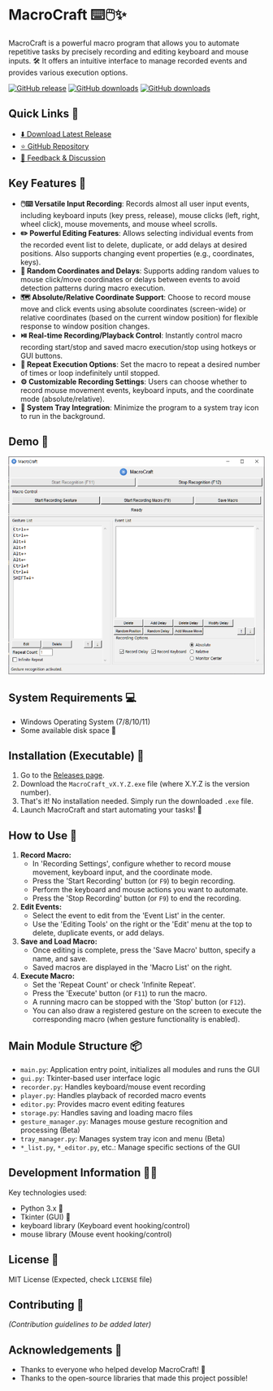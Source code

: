 # MacroCraft ⌨️🖱️✨

MacroCraft is a powerful macro program that allows you to automate repetitive tasks by precisely recording and editing keyboard and mouse inputs. 🛠️ It offers an intuitive interface to manage recorded events and provides various execution options.

[![GitHub release](https://img.shields.io/github/release/htpaak/MacroCraft.svg?logo=github)](https://github.com/htpaak/MacroCraft/releases/latest)
[![GitHub downloads](https://img.shields.io/github/downloads/htpaak/MacroCraft/latest/total.svg?logo=github)](https://github.com/htpaak/MacroCraft/releases/latest)
[![GitHub downloads](https://img.shields.io/github/downloads/htpaak/MacroCraft/total.svg?logo=github)](https://github.com/htpaak/MacroCraft/releases)

## Quick Links 🔗

- [⬇️ Download Latest Release](https://github.com/htpaak/MacroCraft/releases/latest)
- [⭐ GitHub Repository](https://github.com/htpaak/MacroCraft)
- [💬 Feedback & Discussion](https://github.com/htpaak/MacroCraft/discussions)

## Key Features 🌟

- **🖱️⌨️ Versatile Input Recording**: Records almost all user input events, including keyboard inputs (key press, release), mouse clicks (left, right, wheel click), mouse movements, and mouse wheel scrolls.
- **✏️ Powerful Editing Features**: Allows selecting individual events from the recorded event list to delete, duplicate, or add delays at desired positions. Also supports changing event properties (e.g., coordinates, keys).
- **🎲 Random Coordinates and Delays**: Supports adding random values to mouse click/move coordinates or delays between events to avoid detection patterns during macro execution.
- **🗺️ Absolute/Relative Coordinate Support**: Choose to record mouse move and click events using absolute coordinates (screen-wide) or relative coordinates (based on the current window position) for flexible response to window position changes.
- **⏯️ Real-time Recording/Playback Control**: Instantly control macro recording start/stop and saved macro execution/stop using hotkeys or GUI buttons.
- **🔄 Repeat Execution Options**: Set the macro to repeat a desired number of times or loop indefinitely until stopped.
- **⚙️ Customizable Recording Settings**: Users can choose whether to record mouse movement events, keyboard inputs, and the coordinate mode (absolute/relative).
- **🚀 System Tray Integration**: Minimize the program to a system tray icon to run in the background.

## Demo 📸

![MacroCraft Demo](assets/Demo_1.png)
<!-- *(Additional screenshots to be added later)* -->
<!-- ![MacroCraft Event Editing](assets/Demo_Edit.png) -->

## System Requirements 💻

- Windows Operating System (7/8/10/11)
- Some available disk space 💾

## Installation (Executable) 🚀

1.  Go to the [Releases page](https://github.com/htpaak/MacroCraft/releases/latest).
2.  Download the `MacroCraft_vX.Y.Z.exe` file (where X.Y.Z is the version number).
3.  That's it! No installation needed. Simply run the downloaded `.exe` file.
4.  Launch MacroCraft and start automating your tasks! 🎉

## How to Use 📖

1.  **Record Macro:**
    *   In 'Recording Settings', configure whether to record mouse movement, keyboard input, and the coordinate mode.
    *   Press the 'Start Recording' button (or `F9`) to begin recording.
    *   Perform the keyboard and mouse actions you want to automate.
    *   Press the 'Stop Recording' button (or `F9`) to end the recording.
2.  **Edit Events:**
    *   Select the event to edit from the 'Event List' in the center.
    *   Use the 'Editing Tools' on the right or the 'Edit' menu at the top to delete, duplicate events, or add delays.
3.  **Save and Load Macro:**
    *   Once editing is complete, press the 'Save Macro' button, specify a name, and save.
    *   Saved macros are displayed in the 'Macro List' on the right.
4.  **Execute Macro:**
    *   Set the 'Repeat Count' or check 'Infinite Repeat'.
    *   Press the 'Execute' button (or `F11`) to run the macro.
    *   A running macro can be stopped with the 'Stop' button (or `F12`).
    *   You can also draw a registered gesture on the screen to execute the corresponding macro (when gesture functionality is enabled).

## Main Module Structure 📦

-   `main.py`: Application entry point, initializes all modules and runs the GUI
-   `gui.py`: Tkinter-based user interface logic
-   `recorder.py`: Handles keyboard/mouse event recording
-   `player.py`: Handles playback of recorded macro events
-   `editor.py`: Provides macro event editing features
-   `storage.py`: Handles saving and loading macro files
-   `gesture_manager.py`: Manages mouse gesture recognition and processing (Beta)
-   `tray_manager.py`: Manages system tray icon and menu (Beta)
-   `*_list.py`, `*_editor.py`, etc.: Manage specific sections of the GUI

## Development Information 👨‍💻

Key technologies used:
-   Python 3.x 🐍
-   Tkinter (GUI) 🎨
-   keyboard library (Keyboard event hooking/control)
-   mouse library (Mouse event hooking/control)

## License 📜

MIT License (Expected, check `LICENSE` file)

## Contributing 🙌

*(Contribution guidelines to be added later)*

## Acknowledgements 🙏

-   Thanks to everyone who helped develop MacroCraft! 💖
-   Thanks to the open-source libraries that made this project possible!
